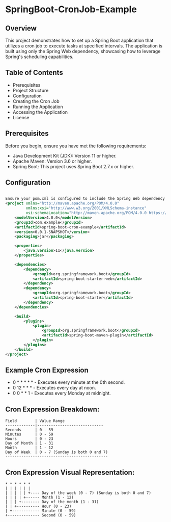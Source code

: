 # SpringBoot-CronJob-Example

## Overview
This project demonstrates how to set up a Spring Boot application that utilizes a cron job to execute tasks at specified intervals. The application is built using only the Spring Web dependency, showcasing how to leverage Spring's scheduling capabilities.

## Table of Contents
- Prerequisites
- Project Structure
- Configuration
- Creating the Cron Job
- Running the Application
- Accessing the Application
- License
   
## Prerequisites
Before you begin, ensure you have met the following requirements:

- Java Development Kit (JDK): Version 11 or higher.
- Apache Maven: Version 3.6 or higher.
- Spring Boot: This project uses Spring Boot 2.7.x or higher.
  
## Configuration
```pom.xml

Ensure your pom.xml is configured to include the Spring Web dependency and enable scheduling:
<project xmlns="http://maven.apache.org/POM/4.0.0"
         xmlns:xsi="http://www.w3.org/2001/XMLSchema-instance"
         xsi:schemaLocation="http://maven.apache.org/POM/4.0.0 https://maven.apache.org/xsd/maven-4.0.0.xsd">
    <modelVersion>4.0.0</modelVersion>
    <groupId>com.example</groupId>
    <artifactId>spring-boot-cron-example</artifactId>
    <version>0.0.1-SNAPSHOT</version>
    <packaging>jar</packaging>

    <properties>
        <java.version>11</java.version>
    </properties>

    <dependencies>
        <dependency>
            <groupId>org.springframework.boot</groupId>
            <artifactId>spring-boot-starter-web</artifactId>
        </dependency>
        <dependency>
            <groupId>org.springframework.boot</groupId>
            <artifactId>spring-boot-starter</artifactId>
        </dependency>
    </dependencies>

    <build>
        <plugins>
            <plugin>
                <groupId>org.springframework.boot</groupId>
                <artifactId>spring-boot-maven-plugin</artifactId>
            </plugin>
        </plugins>
    </build>
</project>

```
## Example Cron Expression

- 0 * * * * * - Executes every minute at the 0th second.
- 0 12 * * * - Executes every day at noon.
- 0 0 * * 1 - Executes every Monday at midnight.

## Cron Expression Breakdown:

```-------------------------------------------
Field        | Value Range
-------------|-----------------------------
Seconds      | 0 - 59
Minutes      | 0 - 59
Hours        | 0 - 23
Day of Month | 1 - 31
Month        | 1 - 12
Day of Week  | 0 - 7 (Sunday is both 0 and 7)
---------------------------------------------
```
## Cron Expression Visual Representation:
```
* * * * * *
| | | | | |
| | | | | +---- Day of the week (0 - 7) (Sunday is both 0 and 7)
| | | | +------ Month (1 - 12)
| | | +-------- Day of the month (1 - 31)
| | +---------- Hour (0 - 23)
| +------------ Minute (0 - 59)
+-------------- Second (0 - 59)
